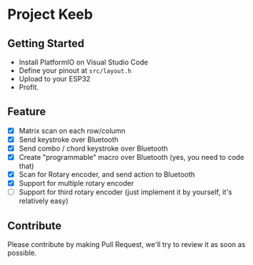 # Project Keeb

## Getting Started
* Install PlatformIO on Visual Studio Code
* Define your pinout at `src/layout.h`
* Upload to your ESP32
* Profit.

## Feature
- [x] Matrix scan on each row/column
- [x] Send keystroke over Bluetooth
- [x] Send combo / chord keystroke over Bluetooth
- [x] Create "programmable" macro over Bluetooth (yes, you need to code that)
- [x] Scan for Rotary encoder, and send action to Bluetooth
- [x] Support for multiple rotary encoder
- [ ] Support for third rotary encoder (just implement it by yourself, it's relatively easy)

## Contribute
Please contribute by making Pull Request, we'll try to review it as soon as possible.